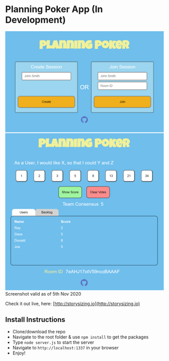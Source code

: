 # Planning Poker App (In Development)

![Alt text](/public/assets/screenshot.png?raw=true "App Screenshot")
![Alt text](/public/assets/screenshot_2.png?raw=true "App Screenshot")
Screenshot valid as of 5th Nov 2020

Check it out live, here: [http://storysizing.io](http://storysizing.io)

## Install Instructions
* Clone/download the repo
* Navigate to the root folder & use `npm install` to get the packages
* Type `node server.js` to start the server
* Navigate to `http://localhost:1337` in your browser
* Enjoy!
